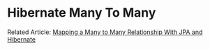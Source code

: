 # Hibernate Many To Many

Related Article: [Mapping a Many to Many Relationship With JPA and Hibernate](https://lorenzomiscoli.com/mapping-a-many-to-many-relationship-with-jpa-and-hibernate/)